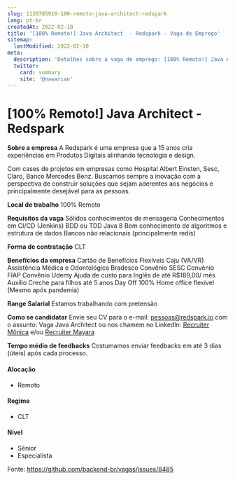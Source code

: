 ```yaml
---
slug: 1130785918-100-remoto-java-architect-redspark
lang: pt-br
createdAt: 2022-02-10
title: '[100% Remoto!] Java Architect  - Redspark - Vaga de Emprego'
sitemap:
  lastModified: 2022-02-10
meta:
  description: 'Detalhes sobre a vaga de emprego: [100% Remoto!] Java Architect  - Redspark'
  twitter:
    card: summary
    site: '@nawarian'
---
```


# [100% Remoto!] Java Architect  - Redspark

**Sobre a empresa**
A Redspark é uma empresa que a 15 anos cria experiências em Produtos Digitais alinhando tecnologia e design.

Com cases de projetos em empresas como Hospital Albert Einsten, Sesc, Claro, Banco Mercedes Benz. Buscamos sempre a inovação com a perspectiva de construir soluções que sejam aderentes aos negócios e principalmente desejável para as pessoas.

**Local de trabalho**
100% Remoto

**Requisitos da vaga**
Sólidos conhecimentos de mensageria
Conhecimentos em CI/CD (Jenkins)
BDD ou TDD
Java 8
Bom conhecimento de algoritmos e estrutura de dados
Bancos não relacionais (principalmente redis)

**Forma de contratação**
CLT

**Benefícios da empresa**
Cartão de Benefícios Flexíveis Caju (VA/VR)
Assistência Médica e Odontológica Bradesco
Convênio SESC
Convênio FIAP
Convênio Udemy
Ajuda de custo para Inglês de até R$189,00/ mês
Auxilio Creche para filhos até 5 anos
Day Off
100% Home office flexível (Mesmo após pandemia)

**Range Salarial**
Estamos trabalhando com pretensão

**Como se candidatar**
Envie seu CV  para o e-mail: pessoas@redspark.io com o assunto: Vaga Java Architect 
ou nos chamem no LinkedIn: [Recruiter Mônica](https://www.linkedin.com/in/monicacrodrigues/) e/ou [Recruiter Mayara](https://www.linkedin.com/in/lima-mayara/)

**Tempo médio de feedbacks**
Costumamos enviar feedbacks em até 3 dias (úteis) após cada processo.


#### Alocação

- Remoto

#### Regime
- CLT

#### Nível
- Sênior
- Especialista


Fonte: https://github.com/backend-br/vagas/issues/8485